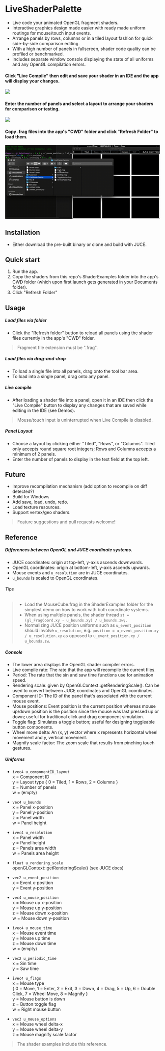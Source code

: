# LiveShaderPalette

  - Live code your animated OpenGL fragment shaders.
  - Interactive graphics design made easier with ready made uniform routings for mouse/touch input events.
  - Arrange panels by rows, columns or in a tiled layout fashion for quick side-by-side comparison editing.
  - With a high number of panels in fullscreen, shader code quality can be profiled or benchmarked. 
  - Includes separate window console displaying the state of all uniforms and any OpenGL compilation errors.

#### Click "Live Compile" then edit and save your shader in an IDE and the app will display your changes.
<img src="https://github.com/ianacaburian/LiveShaderPalette/blob/master/Demos/LiveCompile.gif">    

#### Enter the number of panels and select a layout to arrange your shaders for comparison or testing.
<img src="https://github.com/ianacaburian/LiveShaderPalette/blob/master/Demos/AdjustLayout.gif">    

#### Copy .frag files into the app's "CWD" folder and click "Refresh Folder" to load them.
<img src="https://github.com/ianacaburian/LiveShaderPalette/blob/master/Demos/LoadFiles.gif">  

## Installation
  - Either download the pre-built binary or clone and build with JUCE.
## Quick start
1. Run the app.
2. Copy the shaders from this repo's ShaderExamples folder into the app's CWD folder (which upon first launch gets generated in your Documents folder).
3. Click "Refresh Folder"
## Usage
##### Load files via folder  
  - Click the "Refresh folder" button to reload all panels using the shader files currently in the app's "CWD" folder.
>Fragment file extension must be ".frag".   
##### Load files via drag-and-drop
  - To load a single file into all panels, drag onto the tool bar area.
  - To load into a single panel, drag onto any panel. 
##### Live compile
  - After loading a shader file into a panel, open it in an IDE then click the "Live Compile" button to display any changes that are saved while editing in the IDE (see Demos).
>Mouse/touch input is uninterrupted when Live Compile is disabled.
##### Panel Layout
  - Choose a layout by clicking either "Tiled", "Rows", or "Columns". Tiled only accepts round square root integers; Rows and Columns accepts a minimum of 2 panels.
  - Enter the number of panels to display in the text field at the top left.
  
## Future
  - Improve recompilation mechanism (add option to recompile on diff detected?)
  - Build for Windows
  - Add save, load, undo, redo.
  - Load texture resources.
  - Support vertex/geo shaders.
> Feature suggestions and pull requests welcome!
## Reference
##### Differences between OpenGL and JUCE coordinate systems.
  - JUCE coordinates: origin at top-left, y-axis ascends downwards.
  - OpenGL coordinates: origin at bottom-left, y-axis ascends upwards.
  - Mouse events and `u_resolution` are in JUCE coordinates.
  - `u_bounds` is scaled to OpenGL coordinates.
###### Tips
> - Load the MouseCube.frag in the ShaderExamples folder for the simplest demo on how to work with both coordinate systems.
> - When using multiple panels, the shader thread `st = (gl_FragCoord.xy - u_bounds.xy) / u_bounds.zw;`.
> - Normalizing JUCE position uniforms such as `u_event_position` should involve `u_resolution`, e.g. `position = u_event_position.xy / u_resolution.xy` as opposed to `u_event_position.xy / u_bounds.zw`.
  
##### Console
  - The lower area displays the OpenGL shader compiler errors.
  - Live compile rate: The rate that the app will recompile the current files.
  - Period: The rate that the sin and saw time functions use for animation speed.
  - Rendering scale: given by OpenGLContext::getRenderingScale(). Can be used to convert between JUCE coordinates and OpenGL coordinates.
  - Component ID: The ID of the panel that's associated with the current mouse event.
  - Mouse positions: Event position is the current position whereas mouse up/down position is the position since the mouse was last pressed up or down; useful for traditional click and drag component simulation.
  - Toggle flag: Simulates a toggle button; useful for designing toggleable button components.
  - Wheel move delta: An (x, y) vector where x represents horizontal wheel movement and y, vertical movement.
  - Magnify scale factor: The zoom scale that results from pinching touch gestures.
##### Uniforms

- `ivec4 u_componentID_layout`    
    x = Component ID    
    y = Layout type { 0 = Tiled, 1 = Rows, 2 = Columns }    
    z = Number of panels    
    w = (empty)    
  
- `vec4 u_bounds`    
    x = Panel x-position    
    y = Panel y-position  
    z = Panel width    
    w = Panel height    
    
- `ivec4 u_resolution`    
    x = Panel width    
    y = Panel height    
    z = Panels area width    
    w = Panels area height    
  
- `float u_rendering_scale`    
    openGLContext::getRenderingScale() (see JUCE docs)      
- `vec2 u_event_position`    
    x = Event x-position    
    y = Event y-position    
- `vec4 u_mouse_position`    
    x = Mouse up x-position    
    y = Mouse up y-position  
    z = Mouse down x-position    
    w = Mouse down y-position  
- `ivec4 u_mouse_time`    
    x = Mouse event time    
    y = Mouse up time    
    z = Mouse down time    
    w = (empty)    
- `vec2 u_periodic_time`    
    x = Sin time    
    y = Saw time    
- `ivec4 u_flags`    
    x = Mouse type    
        { 0 = Move, 1 = Enter, 2 = Exit, 3 = Down, 4 = Drag, 5 = Up, 6 = Double Click, 7 = Wheel Move, 8 = Magnify }    
    y = Mouse button is down    
    z = Button toggle flag    
    w = Right mouse button    
- `vec3 u_mouse_options`    
    x = Mouse wheel delta-x    
    y = Mouse wheel delta-y    
    z = Mouse magnify scale factor    
    
> The shader examples include this reference.
